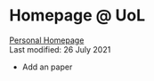 # Homepage @ UoL
[Personal Homepage](https://www1.maths.leeds.ac.uk/~mmyl/)<br>
Last modified: 26 July 2021
* Add an paper
